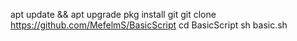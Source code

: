 apt update && apt upgrade
pkg install git
git clone https://github.com/MefelmS/BasicScript
cd BasicScript
sh basic.sh
